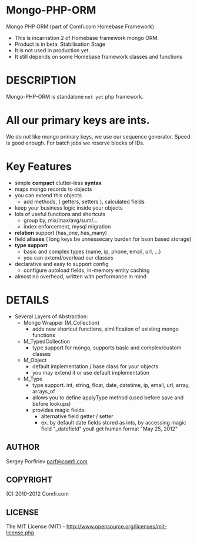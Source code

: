 Mongo-PHP-ORM
=============

Mongo PHP ORM (part of Comfi.com Homebase Framework)

* This is incarnation 2 of Homebase framework mongo ORM.
* Product is in beta. Stabilisation Stage
* It is not used in production yet.
* It still depends on some Homebase framework classes and functions

DESCRIPTION
===========
Mongo-PHP-ORM is standalone `not yet` php framework.

# All our primary keys are ints. 
We do not like mongo primary keys, we use our sequence generator. Speed is good enough. For batch jobs we reserve blocks of IDs.

# Key Features
* simple **compact** clutter-less **syntax**
* maps mongo records to objects
* you can extend this objects
  * add methods, ( getters, setters ), calculated fields
* keep your business logic inside your objects
* lots of useful functions and shortcuts
  * group by, mix/max/avg/sum/...
  * index enforcement, mysql migration
* **relation** support (has_one, has_many)
* field **aliases** ( long keys be unnessecary burden for bson based storage)
* **type support** 
  * basic and complex types (name, ip, phone, email, url, ...)
  * you can extend/overload our classes
* declarative and easy to support config
  * configure autoload fields, in-memory entity caching
* almost no overhead, written with performance in mind

# DETAILS
* Several Layers of Abstraction:
  * Mongo Wrapper (M_Collection)
    * adds new shortcut functions, simlification of existing mongo functions
  * M_TypedCollection
    * type support for mongo, supports basic and complex/custom classes
  * M_Object
    * default implementation / base class for your objects
    * you may extend it or use default implementation
  * M_Type
    * type support. int, string, float, date, datetime, ip, email, url, array, arrays_of
    * allows you to define applyType method (used before save and before lookups)
    * provides magic fields:
       * alternative field getter / setter
       * ex. by default date fields stored as ints, by accessing magic field "_datefield" youll get human format "May 25, 2012"

AUTHOR
------
  Sergey Porfiriev <parf@comfi.com>

COPYRIGHT
---------
  (C) 2010-2012 Comfi.com

LICENSE
-------
  The MIT License (MIT) - http://www.opensource.org/licenses/mit-license.php
